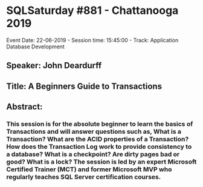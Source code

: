 # SQLSaturday #881 - Chattanooga 2019
Event Date: 22-06-2019 - Session time: 15:45:00 - Track: Application  Database Development
## Speaker: John Deardurff
## Title: A Beginners Guide to Transactions
## Abstract:
### This session is for the absolute beginner to learn the basics of Transactions and will answer questions such as, What is a Transaction? What are the ACID properties of a Transaction? How does the Transaction Log work to provide consistency to a database? What is a checkpoint? Are dirty pages bad or good? What is a lock? The session is led by an expert Microsoft Certified Trainer (MCT) and former Microsoft MVP who regularly teaches SQL Server certification courses.
